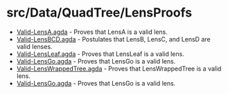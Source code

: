 # src/Data/QuadTree/LensProofs
- [Valid-LensA.agda](https://github.com/JonathanBrouwer/research-project/tree/master/src/Data/QuadTree/LensProofs/Valid-LensA.agda) - Proves that LensA is a valid lens.
- [Valid-LensBCD.agda](https://github.com/JonathanBrouwer/research-project/tree/master/src/Data/QuadTree/LensProofs/Valid-LensBCD.agda) - Postulates that LensB, LensC, and LensD are valid lenses.
- [Valid-LensLeaf.agda](https://github.com/JonathanBrouwer/research-project/tree/master/src/Data/QuadTree/LensProofs/Valid-LensLeaf.agda) - Proves that LensLeaf is a valid lens.
- [Valid-LensGo.agda](https://github.com/JonathanBrouwer/research-project/tree/master/src/Data/QuadTree/LensProofs/Valid-LensGo.agda) - Proves that LensGo is a valid lens.
- [Valid-LensWrappedTree.agda](https://github.com/JonathanBrouwer/research-project/tree/master/src/Data/QuadTree/LensProofs/Valid-LensWrappedTree.agda) - Proves that LensWrappedTree is a valid lens.
- [Valid-LensGo.agda](https://github.com/JonathanBrouwer/research-project/tree/master/src/Data/QuadTree/LensProofs/Valid-LensLeaf.agda) - Proves that LensGo is a valid lens.
